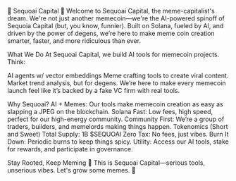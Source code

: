 🌲 Sequoai Capital 🌲
Welcome to Sequoai Capital, the meme-capitalist's dream. We're not just another memecoin—we're the AI-powered spinoff of Sequoia Capital (but, you know, funnier). Built on Solana, fueled by AI, and driven by the power of degens, we’re here to make meme coin creation smarter, faster, and more ridiculous than ever.

What We Do
At Sequoai Capital, we build AI tools for memecoin projects. Think:

AI agents w/ vector embeddings
Meme crafting tools to create viral content.
Market trend analysis, but for degens.
We’re here to make every memecoin launch feel like it’s backed by a fake VC firm with real tools.

Why Sequoai?
AI + Memes: Our tools make memecoin creation as easy as slapping a JPEG on the blockchain.
Solana Fast: Low fees, high speed, perfect for our high-energy community.
Community First: We’re a group of traders, builders, and memelords making things happen.
Tokenomics (Short and Sweet)
Total Supply: 1B $SEQUOAI
Zero Tax: No fees, just vibes.
Burn It Down: Periodic burns to keep things spicy.
Utility: Access our AI tools, stake for rewards, and participate in governance.

Stay Rooted, Keep Meming 🌲
This is Sequoai Capital—serious tools, unserious vibes. Let's grow some memes. 🌿
